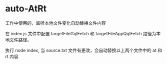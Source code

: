 # auto-AtRt
工作中使用的，监听本地文件变化自动替换文件内容

在 index.js 文件中配置 targetFileGqlFetch 和 targetFileAppQqlFetch 路径为本地文件路径。

执行 node index, 当 source.txt 文件有更改，会自动替换以上两个文件中的 at 和 rt 内容
